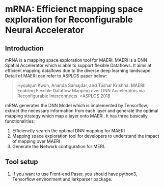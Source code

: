 # mRNA: Efficienct mapping space exploration for Reconfigurable Neural Accelerator
## Introduction
mRNA is a mapping space exploration tool for MAERI. 
MAERI is a DNN Spatial Accelerator which is able to support flexible Dataflows. It aims at efficient mapping datalfows due to the diverse deep learning landscape. Detail of MAERI can refer to ASPLOS paper below:

>Hyoukjun Kwon, Ananda Samajdar, and Tushar Krishna. MAERI: Enabling Flexible Dataflow Mapping over DNN Accelerators via Reconfigurable Interconnects. >ASPLOS 2018

mRNA generates the DNN Model which is implemented by Tensorflow, extract the necessary information from each layer and generate the optimal mapping strategy which map a layer onto MAERI. It has three basically functionalities:

1. Efficienctly search the optimal DNN mapping for MAERI
2. Mapping space exploration tool for developers to understand the impact of mapping over MAERI
3. Generate the Network configuration for MERI.

## Tool setup
1. If you want to use Front-end Paser, you should have python3, Tensorflow environment and larkparser package.

